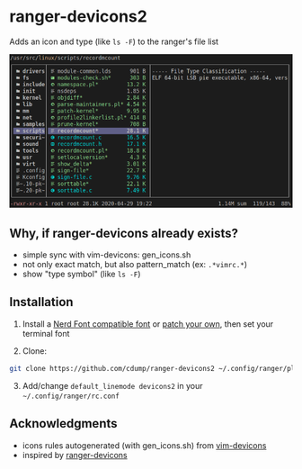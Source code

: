 # ranger-devicons2
Adds an icon and type (like `ls -F`) to the ranger's file list

![screenshot](./screenshot.png)

## Why, if ranger-devicons already exists?
- simple sync with vim-devicons: gen_icons.sh
- not only exact match, but also pattern_match (ex: `.*vimrc.*`)
- show "type symbol" (like `ls -F`)

## Installation
1. Install a [Nerd Font compatible font](https://github.com/ryanoasis/nerd-fonts#font-installation) or [patch your own](https://github.com/ryanoasis/nerd-fonts#font-patcher), then set your terminal font

2. Clone:
```sh
git clone https://github.com/cdump/ranger-devicons2 ~/.config/ranger/plugins/devicons2
```

3. Add/change `default_linemode devicons2` in your `~/.config/ranger/rc.conf`

## Acknowledgments
- icons rules autogenerated (with gen_icons.sh) from [vim-devicons](https://github.com/ryanoasis/vim-devicons)
- inspired by [ranger-devicons](https://github.com/alexanderjeurissen/ranger_devicons)
